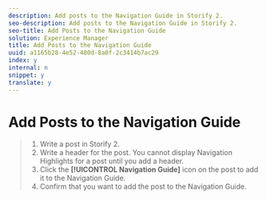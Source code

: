 ```yaml
---
description: Add posts to the Navigation Guide in Storify 2.
seo-description: Add posts to the Navigation Guide in Storify 2.
seo-title: Add Posts to the Navigation Guide
solution: Experience Manager
title: Add Posts to the Navigation Guide
uuid: a1165b28-4e52-480d-8a0f-2c3414b7ac29
index: y
internal: n
snippet: y
translate: y
---
```


# Add Posts to the Navigation Guide


>1. Write a post in Storify 2.
>1. Write a header for the post. You cannot display Navigation Highlights for a post until you add a header.
>1. Click the **[!UICONTROL  Navigation Guide]** icon on the post to add it to the Navigation Guide.
>1. Confirm that you want to add the post to the Navigation Guide.
